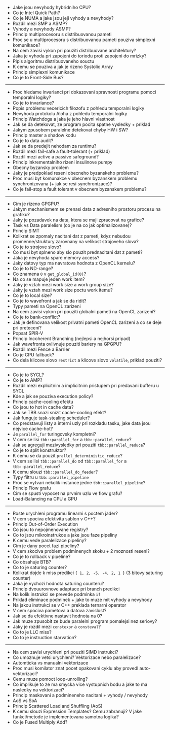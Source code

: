- Jake jsou nevyhody hybridniho CPU?
- Co je Intel Quick Path?
- Co je NUMA a jake jsou jeji vyhody a nevyhody?
- Rozdil mezi SMP a ASMP?
- Vyhody a nevyhody ASMP?
- Princip multiprocesoru s distribuovanou pameti
- Proc se u multiprocesoru s distribuovanou pameti pouziva simplexni komunikace?
- Na cem zavisi vykon pri pouziti distribuovane architektury?
- Jaka je vyhoda pri zapojeni do toriodu proti zapojeni do mrizky?
- Pipis algoritmu distribuovaneho souctu
- K cemu se pouziva a jak je rizeno Systolic Array
- Princip simplexni komunikace
- Co je to Front-Side Bus?

---

- Proc hledame invarianci pri dokazovani spravnosti programu pomoci temporalni logiky?
- Co je to invariance?
- Popis problemu vecericich filozofu z pohledu temporalni logiky
- Nevyhoda protokolu Aloha z pohledu temporalni logiky
- Princip Watchdoga a jaka je jeho hlavni vlastnost
- Jak se da detekovat, ze program pocita spatne vysledky + priklad
- Jakym zpusobem paralelne detekovat chyby HW i SW?
- Princip master a shadow kodu
- Co je to data audit?
- Jak se da predejit nehodam za runtimu?
- Rozdil mezi fail-safe a fault-tolerant (+ priklad)
- Rozdil mezi active a passive safeground?
- Princip inkrementalniho rizeni insulinove pumpy
- Obecny byzansky problem
- Jaky je predpoklad reseni obecneho byzanskeho problemu?
- Proc musi byt komunakce v obecnem byzanskem problemu synchronizovana (+ jak se resi synchronizace)?
- Co je fail-stop a fault tolerant v obecnem byzanskem problemu?

---

- Cim je rizeno GPGPU?
- Jakym mechanismem se prenasi data z adresniho prostoru procesu na grafiku?
- Jaky je pozadavek na data, ktera se maji zpracovat na grafice?
- Task vs Data paralelism (co je na co jak optimalizovane)?
- Princip SIMT
- Kolikrat se zpomaly nacitani dat z pameti, kdyz nebudou promenne/struktury zarovnany na velikost strojoveho slova?
- Co je to strojove slovo?
- Co musi byt splneno aby slo pouzit prednacitani dat z pameti?
- Jaka je nevyhoda spare memory access?
- Jaky datovy typ ma navratova hodnota z OpenCL kernelu?
- Co je to ND-range?
- Co znamena `0` v `get_global_id(0)`?
- Na co se mapuje jeden work item?
- Jaky je vztah mezi work size a work group size?
- Jaky je vztah mezi work size poctu work itemu?
- Co je to local size?
- Co je to wavefront a jak se da ridit?
- Typy pameti na OpenCL zarizeni
- Na cem zavisi vykon pri pouziti globalni pameti na OpenCL zarizeni?
- Co je to bank-conflict?
- Jak je definovana velikost privatni pameti OpenCL zarizeni a co se deje pri preteceni?
- Popsat SPIR-V
- Princip Incoherent Branching (nejlepsi a nejhorsi pripad)
- Jak wavefronta ovlivnuje pouziti bariery na GPGPU?
- Rozdil mezi Fence a Barrier
- Co je CPU fallback?
- Co dela klicove slovo `restrict` a klicove slovo `volatile`, priklad pouziti?

---

- Co je to SYCL?
- Co je to AMP?
- Rozdil mezi explicitnim a implicitnim pristupem pri predavani bufferu u SYCL
- Kde a jak se pouziva execution policy?
- Princip cache-cooling efektu
- Co jsou to hot in cache data?
- Jak se TBB snazi snizit cache-cooling efekt?
- Jak funguje task-stealing scheduler?
- Co predstavuji listy a interni uzly pri rozkladu tasku, jake data jsou nejvice cache-hot?
- Je `parallel_for` turingovsky kompletni?
- V cem se lisi `tbb::parallel_for` a `tbb::parallel_reduce`?
- Jak se agreguji mezivysledky pri pouziti `tbb::parallel_reduce`?
- Co je to split konstruktor?
- K cemu se da pouzit `prallel_deterministic_reduce`?
- V cem se lisi `tbb::parallel_do` od `tbb::parallel_for` a `tbb::parallel_reduce`?
- K cemu slouzi `tbb::parallel_do_feeder`?
- Typy filtru u `tbb::parallel_pipeline`
- Proc se vytvari nekolik instance jedne `tbb::parallel_pipeline`?
- Princip Flow grafu
- Cim se spusti vypocet na prvnim uzlu ve flow grafu?
- Load-Balancing na CPU a GPU

---

- Roste urychleni programu linearni s poctem jader?
- V cem spociva efektivita sablon v C++?
- Princip Out-of-Order Execution
- Co jsou to nepojmenovane registry?
- Co to jsou mikroinstrukce a jake jsou faze pipeliny
- K cemu vede paralelizace pipeliny?
- Cim je dany pocet fazi pipeliny?
- V cem skociva problem podminenych skoku + 2 moznosti reseni?
- Co je to rollback v pipeline?
- Co obsahuje BTB?
- Co to je saturing counter?
- Kolikrat dojde k miss predikci `{ 1, 2, -5, -4, 2, 1 }` (3 bitovy saturing counter)
- Jaka je vychozi hodnota saturing counteru?
- Princip dvouurovnove adaptace pri branch predikci
- Na kolik instrukci se prevede podminka `if`
- Priklad eliminace podminek + jake to muze mit vyhody a nevyhody
- Na jakou instrukci se v C++ preklada ternarni operator
- V cem spociva pametova a datova zavislost?
- Jak se da efektivne nastavit hodnota na 0?
- Jak muze zpusobit ze bude paralelni program pomalejsi nez seriovy?
- Jaky je rozdil mezi `constexpr` a `consteval`?
- Co to je LLC miss?
- Co to je instruction starvation?

---

- Na cem zavisi urychleni pri pouziti SIMD instrukci?
- Co umoznuje vetsi urychleni? Vektorizace nebo paralelizace?
- Automticka vs manualni vektorizace
- Proc musi komilator znat pocet opakovani cyklu aby provedl auto-vektorizaci?
- Cemu muze pomoct loop-unrolling?
- Co implikuje to ze ma smycka vice vystupnich bodu a jake to ma nasledky na vektorizaci?
- Princip maskovani a podmineneho nacitani + vyhody / nevyhody
- AoS vs SoA
- Princip Scattered Load and Shuffling (AoS)
- K cemu slouzi Expression Templates? Cemu zabranuji? V jake funkci/metode je implementovana samotna logika?
- Co je Fused Multiply Add?